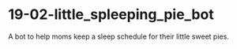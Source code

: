 # 19-02-little_spleeping_pie_bot
A bot to help moms keep a sleep schedule for their little sweet pies.


